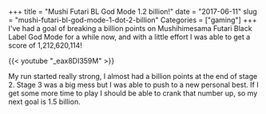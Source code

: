+++
title = "Mushi Futari BL God Mode 1.2 billion!"
date = "2017-06-11"
slug = "mushi-futari-bl-god-mode-1-dot-2-billion"
Categories = ["gaming"]
+++
I've had a goal of breaking a billion points on Mushihimesama Futari Black Label God Mode for a while now, and with a little effort I was able to get a score of 1,212,620,114!

{{< youtube "_eax8DI359M" >}}

My run started really strong, I almost had a billion points at the end of stage 2. Stage 3 was a big mess but I was able to push to a new personal best. If I get some more time to play I should be able to crank that number up, so my next goal is 1.5 billion.
